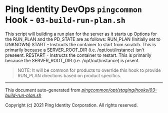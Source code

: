 
# Ping Identity DevOps `pingcommon` Hook - `03-build-run-plan.sh`
 This script will building a run plan for the server as it starts up
 Options for the RUN_PLAN and the PD_STATE are as follows:
 RUN_PLAN (Initially set to UNKNOWN)
          START   - Instructs the container to start from scratch.  This is primarily
                    because a SERVER_ROOT_DIR (i.e. /opt/out/instance) isn't preseent.
          RESTART - Instructs the container to restart.  This is primarily because the
                    SERVER_ROOT_DIR (i.e. /opt/out/instance) is prsent.
 > NOTE: It will be common for products to override this hook to provide
 > RUN_PLAN directions based on product specifics.

---
This document auto-generated from _[pingcommon/opt/staging/hooks/03-build-run-plan.sh](https://github.com/pingidentity/pingidentity-docker-builds/blob/master/pingcommon/opt/staging/hooks/03-build-run-plan.sh)_

Copyright (c) 2021 Ping Identity Corporation. All rights reserved.
